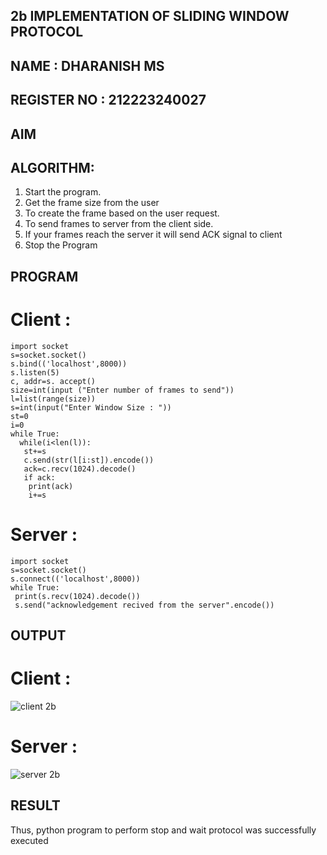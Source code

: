 ## 2b IMPLEMENTATION OF SLIDING WINDOW PROTOCOL
## NAME : DHARANISH MS
## REGISTER NO : 212223240027

## AIM
## ALGORITHM:
1. Start the program.
2. Get the frame size from the user
3. To create the frame based on the user request.
4. To send frames to server from the client side.
5. If your frames reach the server it will send ACK signal to client
6. Stop the Program
## PROGRAM
# Client :
```
import socket
s=socket.socket()
s.bind(('localhost',8000))
s.listen(5)
c, addr=s. accept()
size=int(input ("Enter number of frames to send"))
l=list(range(size))
s=int(input("Enter Window Size : "))
st=0
i=0
while True:
  while(i<len(l)):
   st+=s
   c.send(str(l[i:st]).encode())
   ack=c.recv(1024).decode()
   if ack:
    print(ack)
    i+=s
```

# Server :
```
import socket
s=socket.socket()
s.connect(('localhost',8000))
while True:
 print(s.recv(1024).decode())
 s.send("acknowledgement recived from the server".encode())
```

## OUTPUT 
# Client :
![client 2b](https://github.com/MSDharanish-23011819/2b_SLIDING_WINDOW_PROTOCOL/assets/147139454/03a2f3d3-2325-45f8-8cef-4633651397c9)


# Server :
![server 2b](https://github.com/MSDharanish-23011819/2b_SLIDING_WINDOW_PROTOCOL/assets/147139454/6fc719f0-ee8e-4340-8b0a-bc0898bb977f)


## RESULT
Thus, python program to perform stop and wait protocol was successfully executed
